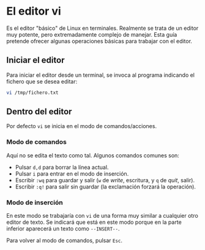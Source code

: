 # El editor vi

Es el editor "básico" de Linux en terminales. Realmente se trata de un editor muy potente, pero extremadamente complejo de manejar. Esta guía pretende ofrecer algunas operaciones básicas para trabajar con el editor.

## Iniciar el editor

Para iniciar el editor desde un terminal, se invoca al programa indicando el fichero que se desea editar:

```sh
vi /tmp/fichero.txt
```

## Dentro del editor

Por defecto `vi` se inicia en el modo de comandos/acciones.

### Modo de comandos

Aquí no se edita el texto como tal. Algunos comandos comunes son:

- Pulsar `d,d` para borrar la línea actual.
- Pulsar `i` para entrar en el modo de inserción.
- Escribir `:wq` para guardar y salir (`w` de _write_, escritura, y `q` de _quit_, salir).
- Escribir `:q!` para salir sin guardar (la exclamación forzará la operación).

### Modo de inserción

En este modo se trabajaría con `vi` de una forma muy similar a cualquier otro editor de texto. Se indicará que está en este modo porque en la parte inferior aparecerá un texto como `--INSERT--`.

Para volver al modo de comandos, pulsar `Esc`.
